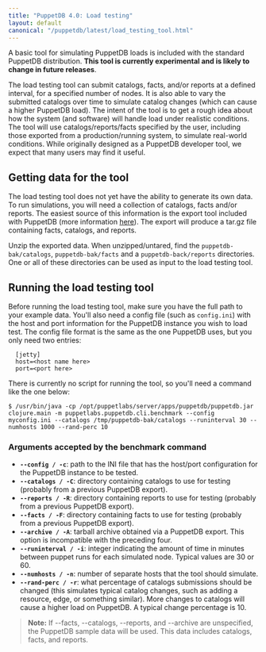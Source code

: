 ```yaml
---
title: "PuppetDB 4.0: Load testing"
layout: default
canonical: "/puppetdb/latest/load_testing_tool.html"
---
```


[export]: ./anonymization.html

A basic tool for simulating PuppetDB loads is included with
the standard PuppetDB distribution. **This tool is currently experimental
and is likely to change in future releases**.  

The load testing tool can submit catalogs, facts, and/or reports at a defined interval, for a
specified number of nodes. It is also able to vary the submitted
catalogs over time to simulate catalog changes (which can cause a higher
PuppetDB load). The intent of the tool is to get a rough idea about
how the system (and software) will handle load under realistic
conditions. The tool will use catalogs/reports/facts specified by the user,
including those exported from a production/running system, to simulate
real-world conditions. While originally designed as a PuppetDB developer tool, we expect that many users may find it useful. 

Getting data for the tool
-----

The load testing tool does not yet have the ability to generate its own data.
To run simulations, you will need a collection of catalogs, facts
and/or reports. The easiest source of this information is the export tool included with PuppetDB (more information [here][export]). The export will produce a tar.gz file containing facts, catalogs, and reports. 

Unzip the exported data. When unzipped/untared, find the `puppetdb-bak/catalogs`,
`puppetdb-bak/facts` and a `puppetdb-back/reports` directories. One or all of
these directories can be used as input to the load testing tool.

Running the load testing tool
-----

Before running the load testing tool, make sure you have the full path to
your example data. You'll also need a config file (such as
`config.ini`) with the host and port information for the PuppetDB
instance you wish to load test. The config file format is the
same as the one PuppetDB uses, but you only need two entries:

      [jetty]
      host=<host name here>
      port=<port here>

There is currently no script for running the tool, so you'll need a
command like the one below:

    $ /usr/bin/java -cp /opt/puppetlabs/server/apps/puppetdb/puppetdb.jar clojure.main -m puppetlabs.puppetdb.cli.benchmark --config myconfig.ini --catalogs /tmp/puppetdb-bak/catalogs --runinterval 30 --numhosts 1000 --rand-perc 10


### Arguments accepted by the benchmark command

- **`--config / -c`**: path to the INI file that has the host/port configuration for the PuppetDB instance to be tested.
- **`--catalogs / -C`**: directory containing catalogs to use for testing (probably from a previous PuppetDB export).
- **`--reports / -R`**: directory containing reports to use for testing (probably from a previous PuppetDB export).
- **`--facts / -F`**: directory containing facts to use for testing (probably from a previous PuppetDB export).
- **`--archive / -A`**: tarball archive obtained via a PuppetDB export. This option is incompatible with the preceding four.
- **`--runinterval / -i`**: integer indicating the amount of time in minutes between puppet runs for each simulated node. Typical values are 30 or 60. 
- **`--numhosts / -n`**: number of separate hosts that the tool should simulate.
- **`--rand-perc / -r`**: what percentage of catalogs submissions should be changed (this simulates typical catalog changes, such as adding a resource, edge, or something similar). More changes to catalogs will cause a higher load on PuppetDB. A typical change percentage is 10.

>**Note:** If --facts, --catalogs, --reports, and --archive are unspecified, the PuppetDB sample data will be used. This data includes catalogs, facts, and reports.
